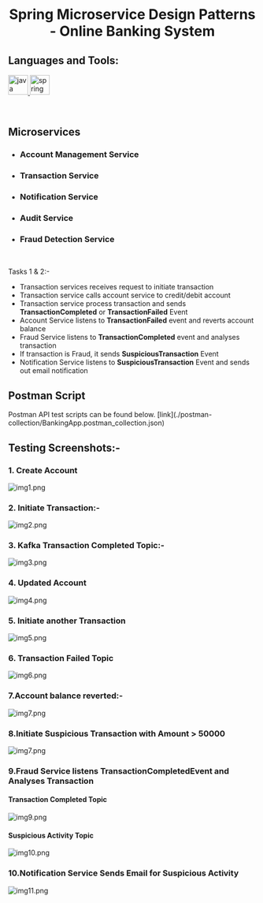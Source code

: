 <h1 align="center"> Spring Microservice Design Patterns - Online Banking System </h1>
<h2 align="left">Languages and Tools:</h2>
<p align="left"> <a href="https://www.java.com" target="_blank" rel="noreferrer"> <img src="https://raw.githubusercontent.com/devicons/devicon/master/icons/java/java-original.svg" alt="java" width="40" height="40"/> </a> <a href="https://spring.io/" target="_blank" rel="noreferrer"> <img src="https://www.vectorlogo.zone/logos/springio/springio-icon.svg" alt="spring" width="40" height="40"/> </a> </p>
<br/>
<h2>Microservices</h2>

* <h3>Account Management Service</h3>
* <h3>Transaction Service</h3>
* <h3>Notification Service</h3>
* <h3>Audit Service</h3>
* <h3>Fraud Detection Service</h3>

<br/>

Tasks 1 & 2:-

* Transaction services receives request to initiate transaction
* Transaction service calls account service to credit/debit account
* Transaction service process transaction and sends <b>TransactionCompleted</b> or <b>TransactionFailed</b> Event 
* Account Service listens to <b>TransactionFailed</b> event and reverts account balance
* Fraud Service listens to <b>TransactionCompleted</b> event and analyses transaction
* If transaction is Fraud, it sends <b>SuspiciousTransaction</b> Event
* Notification Service listens to <b>SuspiciousTransaction</b> Event and sends out email notification

<h2> Postman Script </h2>
Postman API test scripts can be found below.
[link](./postman-collection/BankingApp.postman_collection.json)

## Testing Screenshots:-

### 1. Create Account
![img1.png](img1.png)
### 2. Initiate Transaction:-
![img2.png](img2.png)
### 3. Kafka Transaction Completed Topic:-
![img3.png](img3.png)
### 4. Updated Account
![img4.png](img4.png)
### 5. Initiate another Transaction
![img5.png](img5.png)
### 6. Transaction Failed Topic
![img6.png](img6.png)
### 7.Account balance reverted:-
![img7.png](img7.png)
### 8.Initiate Suspicious Transaction with Amount > 50000
![img7.png](img8.png)
### 9.Fraud Service listens TransactionCompletedEvent and Analyses Transaction
 #### Transaction Completed Topic
 ![img9.png](img9.png)
 #### Suspicious Activity Topic
 ![img10.png](img10.png)

### 10.Notification Service Sends Email for Suspicious Activity
![img11.png](im11.png)
